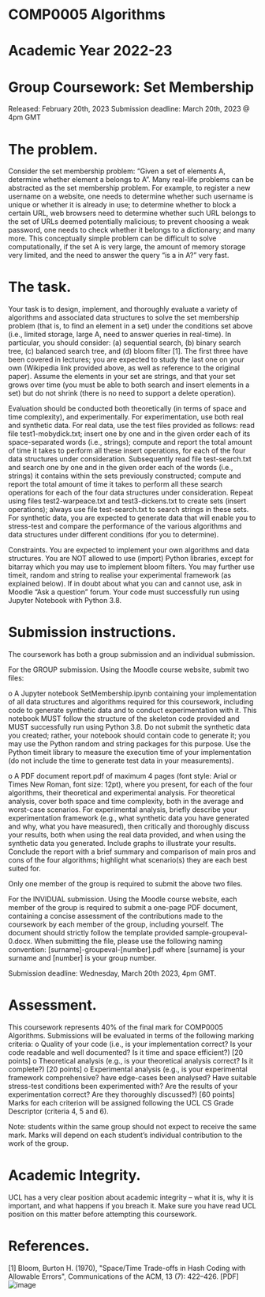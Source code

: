 # COMP0005 Algorithms
# Academic Year 2022-23

# Group Coursework: Set Membership

Released: February 20th, 2023
Submission deadline: March 20th, 2023 @ 4pm GMT 

# The problem.
Consider the set membership problem: “Given a set of elements A, determine whether element a belongs to A”. Many real-life problems can be abstracted as the set membership problem. For example, to register a new username on a website, one needs to determine whether such username is unique or whether it is already in use; to determine whether to block a certain URL, web browsers need to determine whether such URL belongs to the set of URLs deemed potentially malicious; to prevent choosing a weak password, one needs to check whether it belongs to a dictionary; and many more. This conceptually simple problem can be difficult to solve computationally, if the set A is very large, the amount of memory storage very limited, and the need to answer the query “is a in A?” very fast. 

# The task.
Your task is to design, implement, and thoroughly evaluate a variety of algorithms and associated data structures to solve the set membership problem (that is, to find an element in a set) under the conditions set above (i.e., limited storage, large A, need to answer queries in real-time). In particular, you should consider: (a) sequential search, (b) binary search tree, (c) balanced search tree, and (d) bloom filter [1]. The first three have been covered in lectures; you are expected to study the last one on your own (Wikipedia link provided above, as well as reference to the original paper). Assume the elements in your set are strings, and that your set grows over time (you must be able to both search and insert elements in a set) but do not shrink (there is no need to support a delete operation). 

Evaluation should be conducted both theoretically (in terms of space and time complexity), and experimentally. For experimentation, use both real and synthetic data. For real data, use the test files provided as follows: read file test1-mobydick.txt; insert one by one and in the given order each of its space-separated words (i.e., strings); compute and report the total amount of time it takes to perform all these insert operations, for each of the four data structures under consideration. Subsequently read file test-search.txt and search one by one and in the given order each of the words (i.e., strings) it contains within the sets previously constructed; compute and report the total amount of time it takes to perform all these search operations for each of the four data structures under consideration. Repeat using files test2-warpeace.txt and test3-dickens.txt to create sets (insert operations); always use file test-search.txt to search strings in these sets. For synthetic data, you are expected to generate data that will enable you to stress-test and compare the performance of the various algorithms and data structures under different conditions (for you to determine).

Constraints. You are expected to implement your own algorithms and data structures. You are NOT allowed to use (import) Python libraries, except for bitarray which you may use to implement bloom filters. You may further use timeit, random and string to realise your experimental framework (as explained below). If in doubt about what you can and cannot use, ask in Moodle “Ask a question” forum. Your code must successfully run using Jupyter Notebook with Python 3.8.

# Submission instructions.
The coursework has both a group submission and an individual submission.

For the GROUP submission. Using the Moodle course website, submit two files: 

o	A Jupyter notebook SetMembership.ipynb containing your implementation of all data structures and algorithms required for this coursework, including code to generate synthetic data and to conduct experimentation with it. This notebook MUST follow the structure of the skeleton code provided and MUST successfully run using Python 3.8. Do not submit the synthetic data you created; rather, your notebook should contain code to generate it; you may use the Python random and string packages for this purpose. Use the Python timeit library to measure the execution time of your implementation (do not include the time to generate test data in your measurements). 

o	A PDF document report.pdf of maximum 4 pages (font style: Arial or Times New Roman, font size: 12pt), where you present, for each of the four algorithms, their theoretical and experimental analysis. For theoretical analysis, cover both space and time complexity, both in the average and worst-case scenarios. For experimental analysis, briefly describe your experimentation framework (e.g., what synthetic data you have generated and why, what you have measured), then critically and thoroughly discuss your results, both when using the real data provided, and when using the synthetic data you generated. Include graphs to illustrate your results. Conclude the report with a brief summary and comparison of main pros and cons of the four algorithms; highlight what scenario(s) they are each best suited for. 

Only one member of the group is required to submit the above two files.

For the INVIDUAL submission. Using the Moodle course website, each member of the group is required to submit a one-page PDF document, containing a concise assessment of the contributions made to the coursework by each member of the group, including yourself. The document should strictly follow the template provided sample-groupeval-0.docx. When submitting the file, please use the following naming convention: [surname]-groupeval-[number].pdf where [surname] is your surname and [number] is your group number. 

Submission deadline: Wednesday, March 20th 2023, 4pm GMT.

# Assessment.
This coursework represents 40% of the final mark for COMP0005 Algorithms. Submissions will be evaluated in terms of the following marking criteria: 
o	Quality of your code (i.e., is your implementation correct? Is your code readable and well documented? Is it time and space efficient?) [20 points]
o	Theoretical analysis (e.g., is your theoretical analysis correct? Is it complete?) [20 points] 
o	Experimental analysis (e.g., is your experimental framework comprehensive? have edge-cases been analysed? Have suitable stress-test conditions been experimented with? Are the results of your experimentation correct? Are they thoroughly discussed?) [60 points]
Marks for each criterion will be assigned following the UCL CS Grade Descriptor (criteria 4, 5 and 6). 

Note: students within the same group should not expect to receive the same mark. Marks will depend on each student’s individual contribution to the work of the group.

# Academic Integrity.  
UCL has a very clear position about academic integrity – what it is, why it is important, and what happens if you breach it. Make sure you have read UCL position on this matter before attempting this coursework.

# References.
[1] Bloom, Burton H. (1970), "Space/Time Trade-offs in Hash Coding with Allowable Errors", Communications of the ACM, 13 (7): 422–426. [PDF]
![image](https://user-images.githubusercontent.com/114477782/221978705-b231c431-c2bf-435c-aee2-168412f7e500.png)
